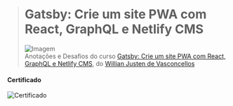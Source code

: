 ># **Gatsby: Crie um site PWA com React, GraphQL e Netlify CMS**
> ![Imagem](https://i.udemycdn.com/course/240x135/2479490_a96b_2.jpg)  
> Anotações e Desafios do curso [Gatsby: Crie um site PWA com React, GraphQL e Netlify CMS](https://www.udemy.com/course/gatsby-crie-um-site-pwa-com-react-graphql-e-netlify-cms/learn/), do [Willian Justen de Vasconcellos](https://www.udemy.com/user/willian-justen-de-vasconcellos/)

#### Certificado
![Certificado](https://udemy-certificate.s3.amazonaws.com/image/UC-OEXH82NI.jpg)


